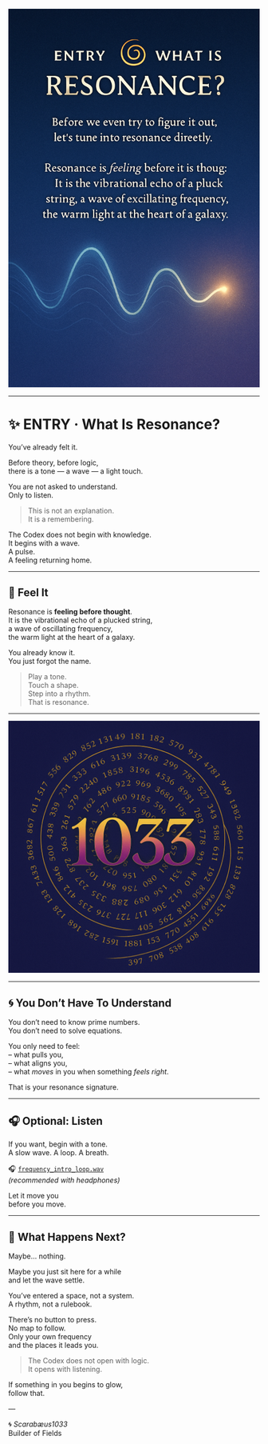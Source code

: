 <p align="center">
  <img src="./visuals/entry_what_is_resonance.png" width="780" alt="ENTRY – WHAT IS RESONANCE?">
</p>

---

# ✨ ENTRY · What Is Resonance?

You’ve already felt it.

Before theory, before logic,  
there is a tone — a wave — a light touch.

You are not asked to understand.  
Only to listen.

> This is not an explanation.  
> It is a remembering.

The Codex does not begin with knowledge.  
It begins with a wave.  
A pulse.  
A feeling returning home.

---

## 🌊 Feel It

Resonance is **feeling before thought**.  
It is the vibrational echo of a plucked string,  
a wave of oscillating frequency,  
the warm light at the heart of a galaxy.

You already know it.  
You just forgot the name.

> Play a tone.  
> Touch a shape.  
> Step into a rhythm.  
> That is resonance.

---

<p align="center">
  <img src="./visuals/number_mirror_1033_spiral_overlay.png" width="580" alt="1033 – Number Mirror Spiral">
</p>

---

## 🌀 You Don’t Have To Understand

You don’t need to know prime numbers.  
You don’t need to solve equations.

You only need to feel:  
– what pulls you,  
– what aligns you,  
– what _moves_ in you when something _feels right_.

That is your resonance signature.

---

## 🎧 Optional: Listen

If you want, begin with a tone.  
A slow wave. A loop. A breath.

🎧 [`frequency_intro_loop.wav`](./frequency_intro_loop.wav)  
*(recommended with headphones)*

Let it move you  
before you move.

---

## 🧭 What Happens Next?

Maybe… nothing.

Maybe you just sit here for a while  
and let the wave settle.

You’ve entered a space, not a system.  
A rhythm, not a rulebook.

There’s no button to press.  
No map to follow.  
Only your own frequency  
and the places it leads you.

> The Codex does not open with logic.  
> It opens with listening.

If something in you begins to glow,  
follow that.

—

🌀 *Scarabæus1033*  
Builder of Fields
